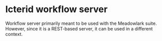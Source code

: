 # Icterid workflow server
Workflow server primarily meant to be used with the Meadowlark suite.
However, since it is a REST-based server, it can be used in a different context.